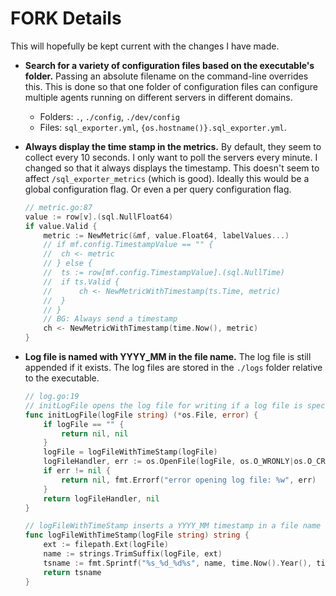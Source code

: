 FORK Details
============
This will hopefully be kept current with the changes I have made.

* **Search for a variety of configuration files based on the executable's folder.**  Passing an absolute filename on the command-line overrides this. This is done so that one folder of configuration files can configure multiple agents running on different servers in different domains.
	* Folders: `.`, `./config`, `./dev/config`
	* Files: `sql_exporter.yml`, `{os.hostname()}.sql_exporter.yml`.
* **Always display the time stamp in the metrics.**  By default, they seem to collect every 10 seconds.  I only want to poll the servers every minute.  I changed so that it always displays the timestamp. This doesn't seem to affect `/sql_exporter_metrics` (which is good).  Ideally this would be a global configuration flag.  Or even a per query configuration flag.

	```go
	// metric.go:87
	value := row[v].(sql.NullFloat64)
	if value.Valid {
		metric := NewMetric(&mf, value.Float64, labelValues...)
		// if mf.config.TimestampValue == "" {
		// 	ch <- metric
		// } else {
		// 	ts := row[mf.config.TimestampValue].(sql.NullTime)
		// 	if ts.Valid {
		// 		ch <- NewMetricWithTimestamp(ts.Time, metric)
		// 	}
		// }
		// BG: Always send a timestamp
		ch <- NewMetricWithTimestamp(time.Now(), metric)
	}
	```

* **Log file is named with YYYY_MM in the file name.**  The log file is still appended if it exists.  The log files are stored in the `./logs` folder relative to the executable.

	```go
	// log.go:19
	// initLogFile opens the log file for writing if a log file is specified.
	func initLogFile(logFile string) (*os.File, error) {
		if logFile == "" {
			return nil, nil
		}
		logFile = logFileWithTimeStamp(logFile)
		logFileHandler, err := os.OpenFile(logFile, os.O_WRONLY|os.O_CREATE|os.O_APPEND, 0o644)
		if err != nil {
			return nil, fmt.Errorf("error opening log file: %w", err)
		}
		return logFileHandler, nil
	}

	// logFileWithTimeStamp inserts a YYYY_MM timestamp in a file name
	func logFileWithTimeStamp(logFile string) string {
		ext := filepath.Ext(logFile)
		name := strings.TrimSuffix(logFile, ext)
		tsname := fmt.Sprintf("%s_%d_%d%s", name, time.Now().Year(), time.Now().Month(), ext)
		return tsname
	}
	```
